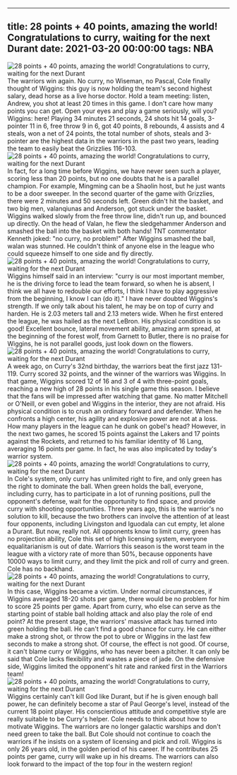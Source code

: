 
---
title: 28 points + 40 points, amazing the world! Congratulations to curry, waiting for the next Durant
date: 2021-03-20 00:00:00
tags:  NBA
---
![28 points + 40 points, amazing the world! Congratulations to curry, waiting for the next Durant](20a98be3-54fa-4332-ac4f-9f9e82c29731.gif)
The warriors win again. No curry, no Wiseman, no Pascal, Cole finally thought of Wiggins: this guy is now holding the team's second highest salary, dead horse as a live horse doctor. Hold a team meeting: listen, Andrew, you shot at least 20 times in this game. I don't care how many points you can get. Open your eyes and play a game seriously, will you? Wiggins: here! Playing 34 minutes 21 seconds, 24 shots hit 14 goals, 3-pointer 11 in 6, free throw 9 in 6, got 40 points, 8 rebounds, 4 assists and 4 steals, won a net of 24 points, the total number of shots, steals and 3-pointer are the highest data in the warriors in the past two years, leading the team to easily beat the Grizzlies 116-103.
![28 points + 40 points, amazing the world! Congratulations to curry, waiting for the next Durant](a829e0b9-a14d-4deb-9598-b27f4769e2a5.gif)
In fact, for a long time before Wiggins, we have never seen such a player, scoring less than 20 points, but no one doubts that he is a parallel champion. For example, Mingming can be a Shaolin host, but he just wants to be a door sweeper. In the second quarter of the game with Grizzlies, there were 2 minutes and 50 seconds left. Green didn't hit the basket, and two big men, valanqiunas and Anderson, got stuck under the basket. Wiggins walked slowly from the free throw line, didn't run up, and bounced up directly. On the head of Valan, he flew the sledgehammer Anderson and smashed the ball into the basket with both hands! TNT commentator Kenneth joked: "no curry, no problem!" After Wiggins smashed the ball, walan was stunned. He couldn't think of anyone else in the league who could squeeze himself to one side and fly directly.
![28 points + 40 points, amazing the world! Congratulations to curry, waiting for the next Durant](81006def-a53a-438f-8740-ad65937e6300.gif)
Wiggins himself said in an interview: "curry is our most important member, he is the driving force to lead the team forward, so when he is absent, I think we all have to redouble our efforts, I think I have to play aggressive from the beginning, I know I can (do it)." I have never doubted Wiggins's strength. If we only talk about his talent, he may be on top of curry and harden. He is 2.03 meters tall and 2.13 meters wide. When he first entered the league, he was hailed as the next LeBron. His physical condition is so good! Excellent bounce, lateral movement ability, amazing arm spread, at the beginning of the forest wolf, from Garnett to Butler, there is no praise for Wiggins, he is not parallel goods, just look down on the flowers.
![28 points + 40 points, amazing the world! Congratulations to curry, waiting for the next Durant](1ac6bdc4-39ea-470c-9911-aad0669bf128.gif)
A week ago, on Curry's 32nd birthday, the warriors beat the first jazz 131-119. Curry scored 32 points, and the winner of the warriors was Wiggins. In that game, Wiggins scored 12 of 16 and 3 of 4 with three-point goals, reaching a new high of 28 points in his single game this season. I believe that the fans will be impressed after watching that game. No matter Mitchell or O'Neill, or even gobel and Wiggins in the interior, they are not afraid. His physical condition is to crush an ordinary forward and defender. When he confronts a high center, his agility and explosive power are not at a loss. How many players in the league can he dunk on gobel's head? However, in the next two games, he scored 15 points against the Lakers and 17 points against the Rockets, and returned to his familiar identity of 16 Lang, averaging 16 points per game. In fact, he was also implicated by today's warrior system.
![28 points + 40 points, amazing the world! Congratulations to curry, waiting for the next Durant](619a470a-ea03-47f5-af77-faaf1aceb24e.gif)
In Cole's system, only curry has unlimited right to fire, and only green has the right to dominate the ball. When green holds the ball, everyone, including curry, has to participate in a lot of running positions, pull the opponent's defense, wait for the opportunity to find space, and provide curry with shooting opportunities. Three years ago, this is the warrior's no solution to kill, because the two brothers can involve the attention of at least four opponents, including Livingston and Iguodala can cut empty, let alone a Durant. But now, really not. All opponents know to limit curry, green has no projection ability, Cole this set of high licensing system, everyone equalitarianism is out of date. Warriors this season is the worst team in the league with a victory rate of more than 50%, because opponents have 10000 ways to limit curry, and they limit the pick and roll of curry and green. Cole has no backhand.
![28 points + 40 points, amazing the world! Congratulations to curry, waiting for the next Durant](f66ba37e-80ea-4010-8bb7-8e1208538e92.gif)
In this case, Wiggins became a victim. Under normal circumstances, if Wiggins averaged 18-20 shots per game, there would be no problem for him to score 25 points per game. Apart from curry, who else can serve as the starting point of stable ball holding attack and also play the role of end point? At the present stage, the warriors' massive attack has turned into green holding the ball. He can't find a good chance for curry. He can either make a strong shot, or throw the pot to ubre or Wiggins in the last few seconds to make a strong shot. Of course, the effect is not good. Of course, it can't blame curry or Wiggins, who has never been a pitcher. It can only be said that Cole lacks flexibility and wastes a piece of jade. On the defensive side, Wiggins limited the opponent's hit rate and ranked first in the Warriors team!
![28 points + 40 points, amazing the world! Congratulations to curry, waiting for the next Durant](397410b7-2fca-461e-81bc-4f108de22c84.gif)
Wiggins certainly can't kill God like Durant, but if he is given enough ball power, he can definitely become a star of Paul George's level, instead of the current 18 point player. His conscientious attitude and competitive style are really suitable to be Curry's helper. Cole needs to think about how to motivate Wiggins. The warriors are no longer galactic warships and don't need green to take the ball. But Cole should not continue to coach the warriors if he insists on a system of licensing and pick and roll. Wiggins is only 26 years old, in the golden period of his career. If he contributes 25 points per game, curry will wake up in his dreams. The warriors can also look forward to the impact of the top four in the western region!